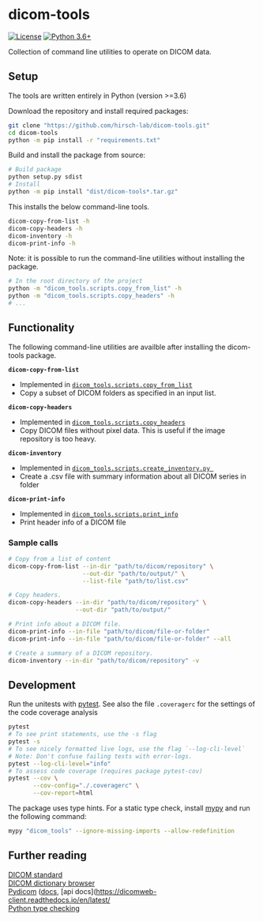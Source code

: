 # dicom-tools

[![License](https://img.shields.io/pypi/l/roc-utils)](https://github.com/hirsch-lab/dicom-tools/blob/main/LICENSE)
[![Python 3.6+](https://img.shields.io/badge/python-3.6+-blue.svg)](https://www.python.org/downloads/)

Collection of command line utilities to operate on DICOM data.

## Setup


The tools are written entirely in Python (version >=3.6)

Download the repository and install required packages:

```bash
git clone "https://github.com/hirsch-lab/dicom-tools.git"
cd dicom-tools
python -m pip install -r "requirements.txt"
```

Build and install the package from source:

```bash
# Build package
python setup.py sdist
# Install
python -m pip install "dist/dicom-tools*.tar.gz"
```

This installs the below command-line tools. 

```bash
dicom-copy-from-list -h
dicom-copy-headers -h
dicom-inventory -h
dicom-print-info -h
```

Note: it is possible to run the command-line utilities without installing the package. 

```bash
# In the root directory of the project
python -m "dicom_tools.scripts.copy_from_list" -h
python -m "dicom_tools.scripts.copy_headers" -h
# ...
```


## Functionality

The following command-line utilities are availble after installing the dicom-tools package.

**`dicom-copy-from-list`**

- Implemented in [`dicom_tools.scripts.copy_from_list`](https://github.com/hirsch-lab/dicom-tools/blob/main/dicom_tools/scripts/copy_from_list.py)
- Copy a subset of DICOM folders as specified in an input list.


**`dicom-copy-headers`**

- Implemented in [`dicom_tools.scripts.copy_headers`](https://github.com/hirsch-lab/dicom-tools/blob/main/dicom_tools/scripts/copy_headers.py)
- Copy DICOM files without pixel data. This is useful if the image repository is too heavy.

**`dicom-inventory`**

- Implemented in [`dicom_tools.scripts.create_inventory.py `](https://github.com/hirsch-lab/dicom-tools/blob/main/dicom_tools/scripts/create_inventory.py)
- Create a .csv file with summary information about all DICOM series in folder

**`dicom-print-info`**

- Implemented in [`dicom_tools.scripts.print_info`](https://github.com/hirsch-lab/dicom-tools/blob/main/dicom_tools/scripts/print_info.py)
- Print header info of a DICOM file 


### Sample calls

```bash
# Copy from a list of content
dicom-copy-from-list --in-dir "path/to/dicom/repository" \
                     --out-dir "path/to/output/" \
                     --list-file "path/to/list.csv"

# Copy headers.
dicom-copy-headers --in-dir "path/to/dicom/repository" \
                   --out-dir "path/to/output/"

# Print info about a DICOM file.
dicom-print-info --in-file "path/to/dicom/file-or-folder"
dicom-print-info --in-file "path/to/dicom/file-or-folder" --all

# Create a summary of a DICOM repository.
dicom-inventory --in-dir "path/to/dicom/repository" -v
```


## Development

Run the unitests with [pytest](https://docs.pytest.org/en/stable/). See also the file `.coveragerc` for the settings of the code coverage analysis

```bash
pytest
# To see print statements, use the -s flag
pytest -s 
# To see nicely formatted live logs, use the flag `--log-cli-level`
# Note: Don't confuse failing tests with error-logs. 
pytest --log-cli-level="info"
# To assess code coverage (requires package pytest-cov)
pytest --cov \
       --cov-config="./.coveragerc" \
       --cov-report=html
```

The package uses type hints. For a static type check, install [mypy](http://mypy-lang.org/) and run the following command:

```bash
mypy "dicom_tools" --ignore-missing-imports --allow-redefinition
```

## Further reading

[DICOM standard](https://www.dicomstandard.org/current)  
[DICOM dictionary browser](https://dicom.innolitics.com/ciods)  
[Pydicom](https://pydicom.github.io/) ([docs](https://pydicom.github.io/pydicom/stable/), [api docs](https://dicomweb-client.readthedocs.io/en/latest/  
[Python type checking](https://realpython.com/python-type-checking)